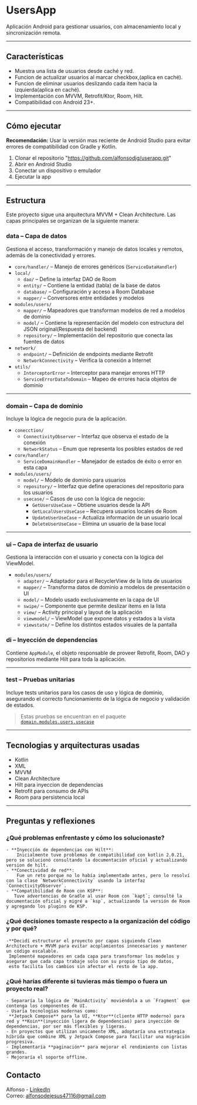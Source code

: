 # UsersApp

Aplicación Android para gestionar usuarios, con almacenamiento local y 	sincronización remota.

---

## Características

- Muestra una lista de usuarios desde caché y red.
- Funcion de actualizar usuarios al marcar checkbox,(aplica en caché).
- Funcion de eliminar usuarios deslizando cada item hacia la izquierda(aplica en caché).
- Implementación con MVVM, Retrofit/Ktor, Room, Hilt.
- Compatibilidad con Android 23+.

---

## Cómo ejecutar

**Recomendación:** Usar la versión mas reciente de Android Studio para evitar errores de compatibilidad con Gradle y Kotlin.

1. Clonar el repositorio "https://github.com/alfonsodjg/userapp.git"
2. Abrir en Android Studio
3. Conectar un dispositivo o emulador
4. Ejecutar la app

------------------------------------------------------------------------------------------------------------------

## Estructura
Este proyecto sigue una arquitectura MVVM + Clean Architecture. Las capas principales se organizan de la siguiente manera:

### data – Capa de datos
Gestiona el acceso, transformación y manejo de datos locales y remotos, además de la conectividad y errores.

- `core/handler/` – Manejo de errores genéricos (`ServiceDataHandler`)
- `local/`
    - `dao/` – Define la interfaz DAO de Room
    - `entity/` – Contiene la entidad (tabla) de la base de datos
    - `database/` – Configuración y acceso a Room Database
    - `mapper/` – Conversores entre entidades y modelos
- `modules/users/`
    - `mapper/` – Mapeadores que transforman modelos de red a modelos de dominio
    - `model/` – Contiene la representación del modelo con estructura del JSON original(Respuesta del backend)
    - `repository/` – Implementación del repositorio que conecta las fuentes de datos
- `network/`
    - `endpoint/` – Definición de endpoints mediante Retrofit
    - `NetworkConnectivity` – Verifica la conexión a Internet
- `utils/`
    - `InterceptorError` – Interceptor para manejar errores HTTP
    - `ServiceErrorDataToDomain` – Mapeo de errores hacia objetos de dominio

---

### domain – Capa de dominio
Incluye la lógica de negocio pura de la aplicación.

- `conecction/`
    - `ConnectivityObserver` – Interfaz que observa el estado de la conexión
    - `NetworkStatus` – Enum que representa los posibles estados de red
- `core/handler/`
    - `ServiceDomainHandler` – Manejador de estados de éxito o error en esta capa
- `modules/users/`
    - `model/` – Modelo de dominio para usuarios
    - `repository/` – Interfaz que define operaciones del repositorio para los usuarios
    - `usecase/` – Casos de uso con la lógica de negocio:
        - `GetUsersUseCase` – Obtiene usuarios desde la API
        - `GetLocalUsersUseCase` – Recupera usuarios locales de Room
        - `UpdateUserUseCase` – Actualiza información de un usuario local
        - `DeleteUserUseCase` – Elimina un usuario de la base local

---

### ui – Capa de interfaz de usuario
Gestiona la interacción con el usuario y conecta con la lógica del ViewModel.

- `modules/users/`
    - `adapter/` – Adaptador para el RecyclerView de la lista de usuarios
    - `mapper/` – Transforma datos de dominio a modelos de presentación o UI
    - `model/` – Modelo usado exclusivamente en la capa de UI
    - `swipe/` – Componente que permite deslizar ítems en la lista
    - `view/` – Activity principal y layout de la aplicación
    - `viewmodel/` – ViewModel que expone datos y estados a la vista
    - `viewstate/` – Define los distintos estados visuales de la pantalla

### di – Inyección de dependencias
Contiene `AppModule`, el objeto responsable de proveer Retrofit, Room, DAO y repositorios mediante Hilt para toda la aplicación.

--------------------------------------------------------------------------------------------------------

### test – Pruebas unitarias
Incluye tests unitarios para los casos de uso y lógica de dominio, asegurando el correcto funcionamiento de la lógica de negocio y validación de estados.
> Estas pruebas se encuentran en el paquete [`domain.modules.users.usecase`](https://github.com/alfonsodjg/userapp/tree/main/app/src/test/java/com/alfonso/usersapp/domain/modules/users/usecase)


----------------------------------------------------------------------------------------------------------

## Tecnologias y arquitecturas usadas
- Kotlin
- XML
- MVVM
- Clean Architecture
- Hilt para inyeccion de dependencias
- Retrofit para consumo de APIs
- Room para persistencia local

---

## Preguntas y reflexiones

### ¿Qué problemas enfrentaste y cómo los solucionaste?
    - **Inyección de dependencias con Hilt**: 
        Inicialmente tuve problemas de compatibilidad con kotlin 2.0.21, pero se solucionó consultando la documentación oficial y actualizando version de hilt.
    - **Conectividad de red**:
        Fue un reto porque no lo había implementado antes, pero lo resolví con la clase `NetworkConnectivity` usando la interfaz `ConnectivityObserver`.
    - **Compatibilidad de Room con KSP**:
       Tuve advertencias de Gradle al usar Room con `kapt`; consulté la documentación oficial y migré a `ksp`, actualizando la versión de Room y agregando los plugins de KSP.

### ¿Qué decisiones tomaste respecto a la organización del código y por qué?
    -**Decidí estructurar el proyecto por capas siguiendo Clean Architecture + MVVM para evitar acoplamientos innecesarios y mantener un código escalable. 
     Implementé mapeadores en cada capa para transformar los modelos y asegurar que cada capa trabaje solo con su propio tipo de datos,
     esto facilita los cambios sin afectar el resto de la app.

### ¿Qué harías diferente si tuvieras más tiempo o fuera un proyecto real?
    - Separaría la lógica de `MainActivity` moviéndola a un `Fragment` que contenga los componentes de UI.
    - Usaría tecnologías modernas como:
     **Jetpack Compose** para la UI, **Ktor**(cliente HTTP moderno) para red y **Koin**(inyección ligera de dependencias) para inyección de dependencias, por ser más flexibles y ligeras.
    - En proyectos que utilizan unicamente XML, adoptaría una estrategia híbrida que combine XML y Jetpack Compose para facilitar una migración progresiva.
    - Implementaría **paginación** para mejorar el rendimiento con listas grandes.
    - Mejoraría el soporte offline.


## Contacto
Alfonso - [LinkedIn](https://www.linkedin.com/in/alfonso-de-jesus-garces)  
Correo: alfonsodejesus47116@gmail.com

